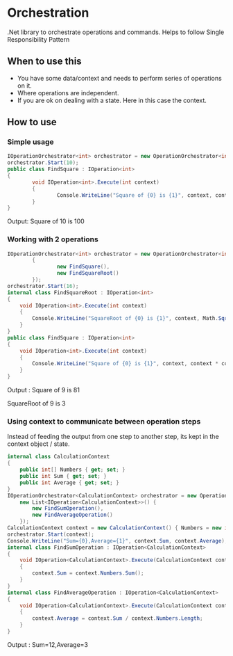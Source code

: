 # Orchestration
.Net library to orchestrate operations and commands. Helps to follow Single Responsibility Pattern
## When to use this
- You have some data/context and needs to perform series of operations on it.
- Where operations are independent.
- If you are ok on dealing with a state. Here in this case the context.

## How to use
### Simple usage
```cs
IOperationOrchestrator<int> orchestrator = new OperationOrchestrator<int>(new List<IOperation<int>>() { new FindSquare() });
orchestrator.Start(10);       
public class FindSquare : IOperation<int>
{
        void IOperation<int>.Execute(int context)
        {
                Console.WriteLine("Square of {0} is {1}", context, context * context);
        }
}
```
Output: Square of 10 is 100
### Working with 2 operations
```cs
IOperationOrchestrator<int> orchestrator = new OperationOrchestrator<int>(new List<IOperation<int>>()
        {
                new FindSquare(),
                new FindSquareRoot()
        });
orchestrator.Start(16);
internal class FindSquareRoot : IOperation<int>
{
    void IOperation<int>.Execute(int context)
    {
        Console.WriteLine("SquareRoot of {0} is {1}", context, Math.Sqrt(context));
    }
}
public class FindSquare : IOperation<int>
{
    void IOperation<int>.Execute(int context)
    {
        Console.WriteLine("Square of {0} is {1}", context, context * context);
    }
}
```

Output : Square of 9 is 81

SquareRoot of 9 is 3
### Using context to communicate between operation steps

Instead of feeding the output from one step to another step, its kept in the context object / state.

```cs
internal class CalculationContext
{
    public int[] Numbers { get; set; }
    public int Sum { get; set; }
    public int Average { get; set; }
}
IOperationOrchestrator<CalculationContext> orchestrator = new OperationOrchestrator<CalculationContext>(
    new List<IOperation<CalculationContext>>() {
        new FindSumOperation(),
        new FindAverageOperation()
    });
CalculationContext context = new CalculationContext() { Numbers = new int[] { 1, 2, 3, 6 } };
orchestrator.Start(context);
Console.WriteLine("Sum={0},Average={1}", context.Sum, context.Average);
internal class FindSumOperation : IOperation<CalculationContext>
{
    void IOperation<CalculationContext>.Execute(CalculationContext context)
    {
        context.Sum = context.Numbers.Sum();
    }
}
internal class FindAverageOperation : IOperation<CalculationContext>
{
    void IOperation<CalculationContext>.Execute(CalculationContext context)
    {
        context.Average = context.Sum / context.Numbers.Length;
    }
}
```
Output : Sum=12,Average=3
